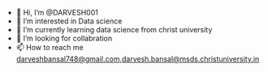 - 👋 Hi, I’m @DARVESH001
- 👀 I’m interested in Data science
- 🌱 I’m currently learning data science from christ university 
- 💞️ I’m looking for collabration
- 📫 How to reach me darveshbansal748@gmail.com,darvesh.bansal@msds.christuniversity.in

<!---
DARVESH001/DARVESH001 is a ✨ special ✨ repository because its `README.md` (this file) appears on your GitHub profile.
You can click the Preview link to take a look at your changes.
--->
